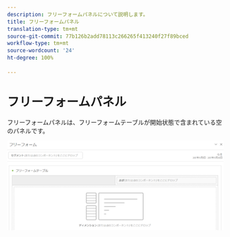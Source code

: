 ```yaml
---
description: フリーフォームパネルについて説明します。
title: フリーフォームパネル
translation-type: tm+mt
source-git-commit: 77b126b2add78113c266265f413240f27f89bced
workflow-type: tm+mt
source-wordcount: '24'
ht-degree: 100%

---
```



# フリーフォームパネル

フリーフォームパネルは、フリーフォームテーブルが開始状態で含まれている空のパネルです。

![](assets/freeform-panel.png)

